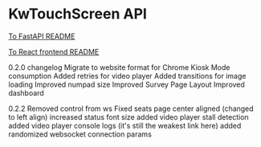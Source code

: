 # KwTouchScreen API
[To FastAPI README](./backend/README.md)

[To React frontend README](./frontend/README.md)

0.2.0 changelog
Migrate to website format for Chrome Kiosk Mode consumption
Added retries for video player
Added transitions for image loading
Improved numpad size
Improved Survey Page Layout
Improved dashboard

0.2.2
Removed control from ws
Fixed seats page center aligned (changed to left align)
increased status font size
added video player stall detection
added video player console logs (it's still the weakest link here)
added randomized websocket connection params